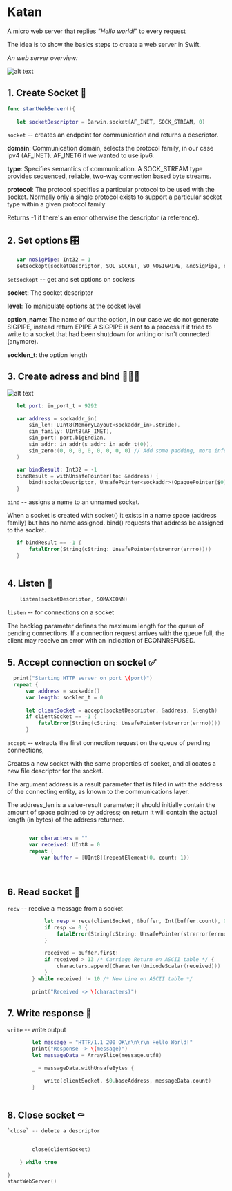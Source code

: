 

 # Katan
 A micro web server that replies *"Hello world!"* to every request
 
 The idea is to show the basics steps to create a web server in Swift.
 
 *An web server overview:*
 
 ![alt text](cloud+flow_final.png)
 
 
 ## 1. Create Socket 🐣

 ```swift
func startWebServer(){
    
    let socketDescriptor = Darwin.socket(AF_INET, SOCK_STREAM, 0)
```    

 `socket` -- creates an endpoint for communication and returns a descriptor.
 
 **domain**: Communication domain, selects the protocol family, in our case ipv4 (AF_INET). AF_INET6 if we wanted to use ipv6.
 
 **type**: Specifies semantics of communication. A SOCK_STREAM type provides sequenced, reliable, two-way connection based byte streams.
 
 **protocol**: The protocol specifies a particular protocol to be used with the socket.
 Normally only a single protocol exists to support a particular socket type within a given protocol family
 
 Returns -1 if there's an error otherwise the descriptor (a reference).


 ## 2. Set options 🎛

 ```swift  
    var noSigPipe: Int32 = 1
    setsockopt(socketDescriptor, SOL_SOCKET, SO_NOSIGPIPE, &noSigPipe, socklen_t(MemoryLayout<Int32>.size))
```
 `setsockopt` -- get and set options on sockets
 
 **socket**: The socket descriptor
 
 **level**: To manipulate options at the socket level
     
 **option_name**: The name of our the option, in our case we do not generate SIGPIPE, instead return EPIPE
 A SIGPIPE is sent to a process if it tried to write to a socket that had been shutdown for writing or isn't connected (anymore).
 
 **socklen_t**: the option length
 
 ## 3. Create adress and bind 🚪➕🔌
 
 ![alt text](overview.png)
 ```swift
    let port: in_port_t = 9292
    
    var address = sockaddr_in(
        sin_len: UInt8(MemoryLayout<sockaddr_in>.stride),
        sin_family: UInt8(AF_INET),
        sin_port: port.bigEndian,
        sin_addr: in_addr(s_addr: in_addr_t(0)),
        sin_zero:(0, 0, 0, 0, 0, 0, 0, 0) // Add some padding, more info at: http://stackoverflow.com/questions/15608707/why-is-zero-padding-needed-in-sockaddr-in#15609050
    )

    var bindResult: Int32 = -1
    bindResult = withUnsafePointer(to: &address) {
        bind(socketDescriptor, UnsafePointer<sockaddr>(OpaquePointer($0)), socklen_t(MemoryLayout<sockaddr_in>.size))
    }
  ```  
 
`bind` -- assigns a name to an unnamed socket.
 
  When a socket is created with socket() it exists in a name space (address family) but has no name
 assigned. bind() requests that address be assigned to the socket.
 
 ```swift 
    if bindResult == -1 {
        fatalError(String(cString: UnsafePointer(strerror(errno))))
    }
    
```

 ## 4. Listen 📡
```swift
    listen(socketDescriptor, SOMAXCONN)
```
 `listen` -- for connections on a socket
 
 The backlog parameter defines the maximum length for the queue of pending
 connections.  If a connection request arrives with the queue full, the
 client may receive an error with an indication of ECONNREFUSED.
 
 


 ## 5.  Accept connection on socket ✅

  ```swift  
    print("Starting HTTP server on port \(port)")
    repeat {
        var address = sockaddr()
        var length: socklen_t = 0
        
        let clientSocket = accept(socketDescriptor, &address, &length)
        if clientSocket == -1 {
            fatalError(String(cString: UnsafePointer(strerror(errno))))
        }
```
`accept` -- extracts the first connection request on the queue of pending connections,
         
 Creates a new socket with the same properties of
 socket, and allocates a new file descriptor for the socket.
 
 The argument address is a result parameter that is filled in with the
 address of the connecting entity, as known to the communications layer.
 
 The address_len is a value-result
 parameter; it should initially contain the amount of space pointed to by
 address; on return it will contain the actual length (in bytes) of the
 address returned.
 ```swift

        var characters = ""
        var received: UInt8 = 0
        repeat {
            var buffer = [UInt8](repeatElement(0, count: 1))
            
            
```
## 6. Read socket 📖

`recv` -- receive a message from a socket

```swift
            let resp = recv(clientSocket, &buffer, Int(buffer.count), 0)
            if resp <= 0 {
                fatalError(String(cString: UnsafePointer(strerror(errno))))
            }
            
            received = buffer.first!
            if received > 13 /* Carriage Return on ASCII table */ {
                characters.append(Character(UnicodeScalar(received)))
            }
        } while received != 10 /* New Line on ASCII table */
        
        print("Received -> \(characters)")
```
## 7. Write response 📝

`write` -- write output
```swift
        let message = "HTTP/1.1 200 OK\r\n\r\n Hello World!"
        print("Response -> \(message)")
        let messageData = ArraySlice(message.utf8)
        
        _ = messageData.withUnsafeBytes {

            write(clientSocket, $0.baseAddress, messageData.count)
        }
        
```
## 8. Close socket ⚰️
```swift
`close` -- delete a descriptor


        close(clientSocket)
        
    } while true
    
}
startWebServer()
```
